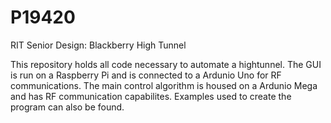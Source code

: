 # P19420
RIT Senior Design: Blackberry High Tunnel

This repository holds all code necessary to automate a hightunnel. 
The GUI is run on a Raspberry Pi and is connected to a Ardunio Uno for RF communications.
The main control algorithm is housed on a Ardunio Mega and has RF communication capabilites.
Examples used to create the program can also be found.
